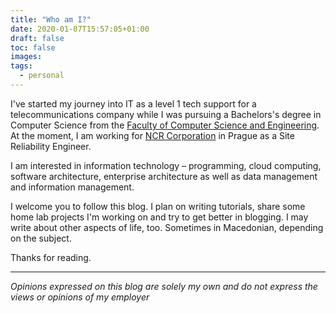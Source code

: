 ```yaml
---
title: "Who am I?"
date: 2020-01-07T15:57:05+01:00
draft: false
toc: false
images:
tags:
  - personal
---
```


I've started my journey into IT as a level 1 tech support for a telecommunications company while I was pursuing a Bachelors's degree in Computer Science from the [Faculty of Computer Science and Engineering](https://www.finki.ukim.mk/en). At the moment, I am working for [NCR Corporation](https://www.ncr.com) in Prague as a Site Reliability Engineer.

I am interested in information technology – programming, cloud computing, software architecture, enterprise architecture as well as data management and information management.

I welcome you to follow this blog. I plan on writing tutorials, share some home lab projects I'm working on and try to get better in blogging. I may write about other aspects of life, too. Sometimes in Macedonian, depending on the subject.

Thanks for reading.

---
_Opinions expressed on this blog are solely my own and do not express the views or opinions of my employer_
